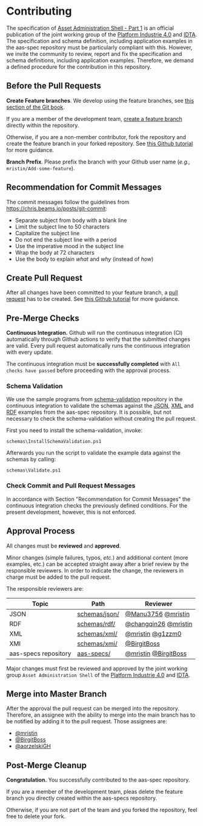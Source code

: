 # Contributing

The specification of [Asset Administration Shell - Part 1] is an official publication of the joint working group of the [Platform Industrie 4.0] and [IDTA].
The specification and schema definition, including application examples in the aas-spec repository must be particularly compliant with this.
However, we invite the community to review, report and fix the specification and schema definitions, including application examples. 
Therefore, we demand a defined procedure for the contribution in this repository.

[Asset Administration Shell - Part 1]: https://www.plattform-i40.de/PI40/Redaktion/EN/Standardartikel/specification-administrationshell.html

## Before the Pull Requests

**Create Feature branches**.
We develop using the feature branches, see [this section of the Git book].

[this section of the Git book]: https://git-scm.com/book/en/v2/Git-Branching-Branching-Workflows.

If you are a member of the development team, [create a feature branch] directly within the repository.

[create a feature branch]: https://docs.github.com/en/pull-requests/collaborating-with-pull-requests/proposing-changes-to-your-work-with-pull-requests/creating-and-deleting-branches-within-your-repository

Otherwise, if you are a non-member contributor, fork the repository and create the feature branch in your forked repository. See [this Github tutorial] for more guidance. 

[this Github tutorial]: https://help.github.com/en/github/collaborating-with-issues-and-pull-requests/creating-a-pull-request-from-a-fork

**Branch Prefix**.
Please prefix the branch with your Github user name (*e.g.,* `mristin/Add-some-feature`).

## Recommendation for Commit Messages

The commit messages follow the guidelines from https://chris.beams.io/posts/git-commit:
* Separate subject from body with a blank line
* Limit the subject line to 50 characters
* Capitalize the subject line
* Do not end the subject line with a period
* Use the imperative mood in the subject line
* Wrap the body at 72 characters
* Use the body to explain *what* and *why* (instead of *how*)

## Create Pull Request
After all changes have been committed to your feature branch, a [pull request] has to be created. See [this Github tutorial] for more guidance. 

[pull request]: https://docs.github.com/en/pull-requests/collaborating-with-pull-requests/proposing-changes-to-your-work-with-pull-requests/creating-a-pull-request

## Pre-Merge Checks
**Continuous Integration.**
Github will run the continuous integration (CI) automatically through Github actions to verify that the submitted changes are valid.
Every pull request automatically runs the continuous integration with every update.

The continuous integration must be **successfully completed** with `All checks have passed` before proceeding with the approval process.

### Schema Validation
We use the sample programs from [schema-validation] repository in the continuous integration to validate the schemas against the [JSON], [XML] and [RDF] examples from the aas-spec repository.
It is possible, but not necessary to check the schema-validation without creating the pull request. 

[schema-validation]: https://github.com/admin-shell-io/schema-validation
[JSON]: /schemas/json/examples
[XML]: /schemas/xml/examples
[RDF]: /schemas/rdf/examples

First you need to install the schema-validation, invoke:

```
schemas\InstallSchemaValidation.ps1
```

Afterwards you run the script to validate the example data against the schemas by calling:

```
schemas\Validate.ps1
```

### Check Commit and Pull Request Messages
In accordance with Section "Recommendation for Commit Messages" the continuous integration checks the previously defined conditions.
For the present development, however, this is not enforced.

## Approval Process
All changes must be **reviewed** and **approved**.

Minor changes (simple failures, typos, *etc.*) and additional content (more examples, etc.) can be accepted straight away after a brief review by the responsible reviewers.
In order to indicate the change, the reviewers in charge must be added to the pull request.

The responsible reviewers are:

| Topic | Path | Reviewer |
| -------------------- | --------------- | ------------------------- |
| JSON                 | [schemas/json/] | [@Manu3756] [@mristin] |
| RDF                  | [schemas/rdf/]  | [@changqin26] [@mristin] |
| XML                  | [schemas/xml/]  | [@mristin] [@g1zzm0] |
| XMI                  | [schemas/xmi/]  | [@BirgitBoss]             |
| aas-specs repository | [aas-specs/]    | [@mristin] [@BirgitBoss] |

[schemas/json/]: https://github.com/admin-shell-io/aas-specs/tree/master/schemas/json
[schemas/rdf/]: https://github.com/admin-shell-io/aas-specs/tree/master/schemas/rdf
[schemas/xml/]: https://github.com/admin-shell-io/aas-specs/tree/master/schemas/xml
[schemas/xmi/]: https://github.com/admin-shell-io/aas-specs/tree/master/schemas/xmi
[aas-specs/]: https://github.com/admin-shell-io/aas-specs

[@Manu3756]: https://github.com/Manu3756
[@changqin26]: https://github.com/changqin26
[@BirgitBoss]: https://github.com/BirgitBoss
[@mristin]: https://github.com/mristin
[@g1zzm0]:https://github.com/g1zzm0

Major changes must first be reviewed and approved by the joint working group `Asset Administration Shell` of the [Platform Industrie 4.0] and [IDTA].

[Platform Industrie 4.0]: http://www.plattform-i40.de
[IDTA]: https://industrialdigitaltwin.org/

## Merge into Master Branch

After the approval the pull request can be merged into the repository.
Therefore, an assignee with the ability to merge into the main branch has to be notified by adding it to the pull request.
Those assignees are:
- [@mristin]
- [@BirgitBoss]
- [@aorzelskiGH]

[@aorzelskiGH]: https://github.com/aorzelskiGH

## Post-Merge Cleanup
**Congratulation.**
You successfully contributed to the aas-spec repository.

If you are a member of the development team, pleas delete the feature branch you directly created within the aas-specs repository.

Otherwise, if you are not part of the team and you forked the repository, feel free to delete your fork.
